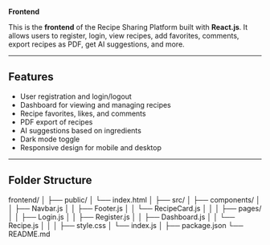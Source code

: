  **Frontend**

This is the **frontend** of the Recipe Sharing Platform built with **React.js**. It allows users to register, login, view recipes, add favorites, comments, export recipes as PDF, get AI suggestions, and more.

---

## **Features**

- User registration and login/logout
- Dashboard for viewing and managing recipes
- Recipe favorites, likes, and comments
- PDF export of recipes
- AI suggestions based on ingredients
- Dark mode toggle
- Responsive design for mobile and desktop

---

## **Folder Structure**

frontend/
│
├── public/
│ └── index.html
│
├── src/
│ ├── components/
│ │ ├── Navbar.js
│ │ ├── Footer.js
│ │ └── RecipeCard.js
│ │
│ ├── pages/
│ │ ├── Login.js
│ │ ├── Register.js
│ │ ├── Dashboard.js
│ │ └── Recipe.js
│ │
│ ├── style.css
│ └── index.js
│
├── package.json
└── README.md